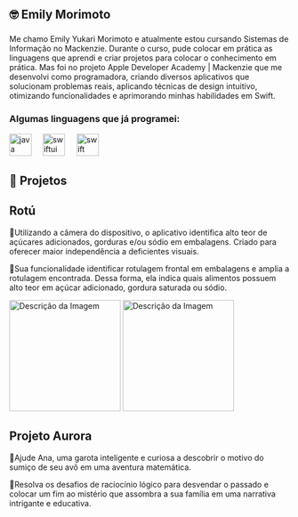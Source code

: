 ## 🤓 Emily Morimoto 

###

Me chamo Emily Yukari Morimoto e atualmente estou cursando Sistemas de Informação no Mackenzie. Durante o curso, pude colocar em prática as linguagens que aprendi e criar projetos para colocar o conhecimento em prática. Mas foi no projeto Apple Developer Academy | Mackenzie que me desenvolvi como programadora, criando diversos aplicativos que solucionam problemas reais, aplicando técnicas de design intuitivo, otimizando funcionalidades e aprimorando minhas habilidades em Swift. 

### Algumas linguagens que já programei:

<div align="left">
  <img src="https://img.icons8.com/?size=100&id=13679&format=png&color=000000" height="40" alt="java logo"  />
  <img width="12" />
  <img src="https://img.icons8.com/?size=100&id=_BTyk4vBumjx&format=png&color=000000" height="40" alt="swiftui logo"  />
  <img width="13" />
  <img src="https://img.icons8.com/?size=100&id=24465&format=png&color=000000" height="40" alt="swift logo"  />
  <img width="13" />
</div>

###

## 🚀 Projetos 

## Rotú 
🔎Utilizando a câmera do dispositivo, o aplicativo identifica alto teor de açúcares adicionados, gorduras e/ou sódio em embalagens. Criado para oferecer maior independência a deficientes visuais.

🍫Sua funcionalidade  identificar rotulagem frontal em embalagens e amplia a rotulagem encontrada. Dessa forma, ela  indica quais alimentos possuem alto teor em açúcar adicionado, gordura saturada ou sódio.

<img src="https://github.com/user-attachments/assets/31c0cfe9-caf1-4266-b5a8-d6289b2faede" alt="Descrição da Imagem" width="200"/>
<img src="https://github.com/user-attachments/assets/266ea5d0-c7ce-4955-8035-dc7f3851e3e1" alt="Descrição da Imagem" width="200"/>

###

## Projeto Aurora

📐Ajude Ana, uma garota inteligente e curiosa a descobrir o motivo do sumiço de seu avô em uma aventura matemática.

🧠Resolva os desafios de raciocínio lógico para desvendar o passado e colocar um fim ao mistério que assombra a sua família em uma narrativa intrigante e educativa.


